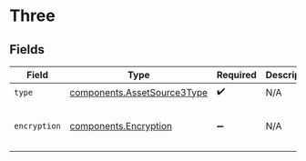 # Three


## Fields

| Field                                                                                                                                                                                                                                                                                                                                                      | Type                                                                                                                                                                                                                                                                                                                                                       | Required                                                                                                                                                                                                                                                                                                                                                   | Description                                                                                                                                                                                                                                                                                                                                                | Example                                                                                                                                                                                                                                                                                                                                                    |
| ---------------------------------------------------------------------------------------------------------------------------------------------------------------------------------------------------------------------------------------------------------------------------------------------------------------------------------------------------------- | ---------------------------------------------------------------------------------------------------------------------------------------------------------------------------------------------------------------------------------------------------------------------------------------------------------------------------------------------------------- | ---------------------------------------------------------------------------------------------------------------------------------------------------------------------------------------------------------------------------------------------------------------------------------------------------------------------------------------------------------- | ---------------------------------------------------------------------------------------------------------------------------------------------------------------------------------------------------------------------------------------------------------------------------------------------------------------------------------------------------------- | ---------------------------------------------------------------------------------------------------------------------------------------------------------------------------------------------------------------------------------------------------------------------------------------------------------------------------------------------------------- |
| `type`                                                                                                                                                                                                                                                                                                                                                     | [components.AssetSource3Type](../../models/components/assetsource3type.md)                                                                                                                                                                                                                                                                                 | :heavy_check_mark:                                                                                                                                                                                                                                                                                                                                         | N/A                                                                                                                                                                                                                                                                                                                                                        |                                                                                                                                                                                                                                                                                                                                                            |
| `encryption`                                                                                                                                                                                                                                                                                                                                               | [components.Encryption](../../models/components/encryption.md)                                                                                                                                                                                                                                                                                             | :heavy_minus_sign:                                                                                                                                                                                                                                                                                                                                         | N/A                                                                                                                                                                                                                                                                                                                                                        | {<br/>"encryptedKey": "LS0tLS1CRUdJTiBQUklWQVRFIEtFWS0tLS0tCk1JR0hBZ0VBTUJNR0J5cUdTTTQ5QWdFR0NDcUdTTTQ5QXdFSEJHMHdhd0lCQVFRZ1RDRzhRWDZKdkR0eC95ZDMKdlpkUHJKR25LcjhiWHRsdXNIL2FOYW5XdHEraFJBTkNBQVE0QnZ6ODI2L2lDaXV1U0NiZVkwc3FmOXljYWh0OApDRFYyUFF2bDFVM1FLSVRBcWRpaktLa0FSUFVkcWRrYWZzR21PMzBDeElPaDBLNWJSQW5XQzd4KwotLS0tLUVORCBQUklWQVRFIEtFWS0tLS0tCg=="<br/>} |